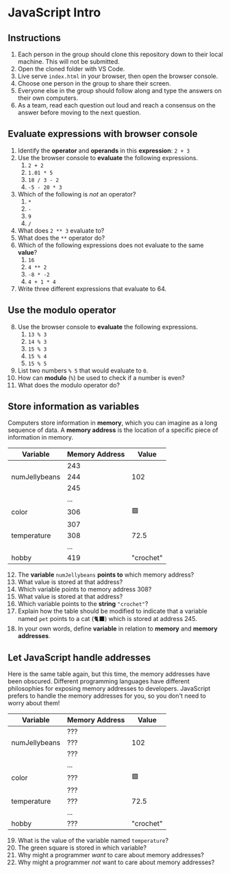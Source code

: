 # JavaScript Intro

## Instructions

1. Each person in the group should clone this repository down to their local machine. This will not be submitted.
2. Open the cloned folder with VS Code.
3. Live serve `index.html` in your browser, then open the browser console.
4. Choose one person in the group to share their screen.
5. Everyone else in the group should follow along and type the answers on their own computers.
6. As a team, read each question out loud and reach a consensus on the answer before moving to the next question.

## Evaluate expressions with browser console

1. Identify the **operator** and **operands** in this **expression**: `2 + 3`
2. Use the browser console to **evaluate** the following expressions.
   1. `2 + 2`
   2. `1.01 * 5`
   3. `18 / 3 - 2`
   4. `-5 - 20 * 3`
3. Which of the following is _not_ an operator?
   1. `*`
   2. `-`
   3. `9`
   4. `/`
4. What does `2 ** 3` evaluate to?
5. What does the `**` operator do?
6. Which of the following expressions does not evaluate to the same **value**?
   1. `16`
   2. `4 ** 2`
   3. `-8 * -2`
   4. `4 + 1 * 4`
7. Write three different expressions that evaluate to 64.

## Use the modulo operator

8. Use the browser console to **evaluate** the following expressions.
   1. `13 % 3`
   2. `14 % 3`
   3. `15 % 3`
   4. `15 % 4`
   5. `15 % 5`
9. List two numbers `% 5` that would evaluate to `0`.
10. How can **modulo** (`%`) be used to check if a number is even?
11. What does the modulo operator do?

## Store information as variables

Computers store information in **memory**, which you can imagine as a long sequence of data. A **memory address** is the location of a specific piece of information in memory.

| Variable      | Memory Address | Value     |
| ------------- | -------------- | --------- |
|               | 243            |           |
| numJellybeans | 244            | 102       |
|               | 245            |           |
|               | ...            |           |
| color         | 306            | 🟩        |
|               | 307            |           |
| temperature   | 308            | 72.5      |
|               | ...            |           |
| hobby         | 419            | "crochet" |

12. The **variable** `numJellybeans` **points to** which memory address?
13. What value is stored at that address?
14. Which variable points to memory address 308?
15. What value is stored at that address?
16. Which variable points to the **string** `"crochet"`?
17. Explain how the table should be modified to indicate that a variable named `pet` points to a cat (🐈‍⬛) which is stored at address 245.
18. In your own words, define **variable** in relation to **memory** and **memory addresses**.

## Let JavaScript handle addresses

Here is the same table again, but this time, the memory addresses have been obscured. Different programming languages have different philosophies for exposing memory addresses to developers. JavaScript prefers to handle the memory addresses for you, so you don't need to worry about them!

| Variable      | Memory Address | Value     |
| ------------- | -------------- | --------- |
|               | ???            |           |
| numJellybeans | ???            | 102       |
|               | ???            |           |
|               | ...            |           |
| color         | ???            | 🟩        |
|               | ???            |           |
| temperature   | ???            | 72.5      |
|               | ...            |           |
| hobby         | ???            | "crochet" |

19. What is the value of the variable named `temperature`?
20. The green square is stored in which variable?
21. Why might a programmer _want_ to care about memory addresses?
22. Why might a programmer _not_ want to care about memory addresses?